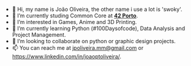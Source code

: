 - 👋 Hi, my name is João Oliveira, the other name i use a lot is 'swoky'.
- 🌱 I’m currently studing Common Core at [**42 Porto**](https://www.42porto.com).
- 👀 I’m interested in Games, Anime and 3D Printing.
- 🌱 I’m currently learning Python (#100Daysofcode), Data Analysis and Project Management.
- 💞️ I’m looking to collaborate on python or graphic design projects.
- 📫 You can reach me at jpoliveira.mm@gmail.com or https://www.linkedin.com/in/joaoptoliveira/.

<!---
swokyisalreadytaken/swokyisalreadytaken is a ✨ special ✨ repository because its `README.md` (this file) appears on your GitHub profile.
You can click the Preview link to take a look at your changes.
--->
